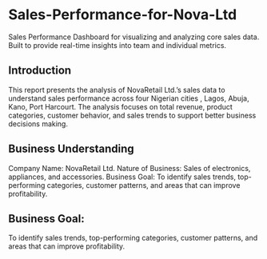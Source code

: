 # Sales-Performance-for-Nova-Ltd
Sales Performance Dashboard for visualizing and analyzing core sales data. Built to provide real-time insights into team and individual metrics.

## Introduction
This report presents the analysis of NovaRetail Ltd.’s sales data to understand sales
performance across four Nigerian cities , Lagos, Abuja, Kano, Port Harcourt.
The analysis focuses on total revenue, product categories, customer behavior, and
sales trends to support better business decisions making.

## Business Understanding
Company Name: NovaRetail Ltd.
Nature of Business: Sales of electronics, appliances, and accessories.
Business Goal:
To identify sales trends, top-performing categories, customer patterns, and areas
that can improve profitability.

## Business Goal:
To identify sales trends, top-performing categories, customer patterns, and areas
that can improve profitability.
